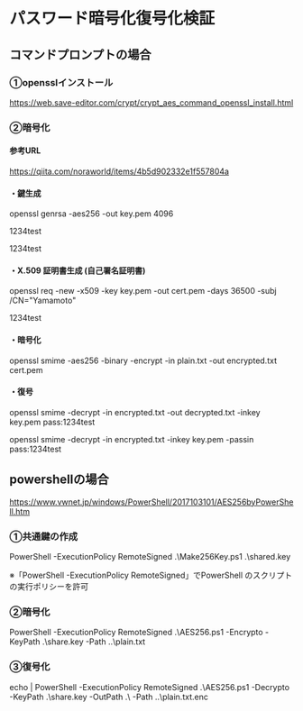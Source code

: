 # パスワード暗号化復号化検証

## コマンドプロンプトの場合
### ①opensslインストール
https://web.save-editor.com/crypt/crypt_aes_command_openssl_install.html
### ②暗号化
#### 参考URL
https://qiita.com/noraworld/items/4b5d902332e1f557804a
#### ・鍵生成
openssl genrsa -aes256 -out key.pem 4096

1234test

1234test

#### ・X.509 証明書生成 (自己署名証明書)
openssl req -new -x509 -key key.pem -out cert.pem -days 36500 -subj /CN="Yamamoto"

1234test

#### ・暗号化
openssl smime -aes256 -binary -encrypt -in plain.txt -out encrypted.txt cert.pem

#### ・復号
openssl smime -decrypt -in encrypted.txt -out decrypted.txt -inkey key.pem pass:1234test

openssl smime -decrypt -in encrypted.txt -inkey key.pem -passin pass:1234test

## powershellの場合
https://www.vwnet.jp/windows/PowerShell/2017103101/AES256byPowerShell.htm

### ①共通鍵の作成
PowerShell -ExecutionPolicy RemoteSigned .\Make256Key.ps1 .\shared.key

※「PowerShell -ExecutionPolicy RemoteSigned」でPowerShell のスクリプトの実行ポリシーを許可
### ②暗号化
PowerShell -ExecutionPolicy RemoteSigned .\AES256.ps1 -Encrypto -KeyPath .\share.key -Path ..\plain.txt

### ③復号化
echo | PowerShell -ExecutionPolicy RemoteSigned .\AES256.ps1 -Decrypto -KeyPath .\share.key -OutPath .\ -Path ..\plain.txt.enc
